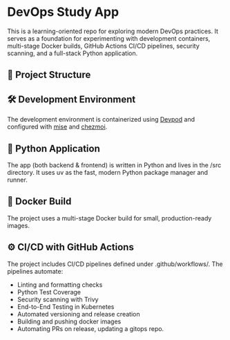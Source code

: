 # DevOps Study App

This is a learning-oriented repo for exploring modern DevOps practices. It serves as a foundation for experimenting with development containers, multi-stage Docker builds, GitHub Actions CI/CD pipelines, security scanning, and a full-stack Python application.

## 📁 Project Structure

## 🛠️ Development Environment

The development environment is containerized using [Devpod](https://devpod.dev/) and configured with [mise](https://mise.jdx.dev/) and [chezmoi](https://www.chezmoi.io/).

## 🐍 Python Application

The app (both backend & frontend) is written in Python and lives in the /src directory. It uses uv as the fast, modern Python package manager and runner.

## 🐳 Docker Build

The project uses a multi-stage Docker build for small, production-ready images.

## ⚙️ CI/CD with GitHub Actions

The project includes CI/CD pipelines defined under .github/workflows/. The pipelines automate:

- Linting and formatting checks
- Python Test Coverage
- Security scanning with Trivy
- End-to-End Testing in Kubernetes
- Automated versioning and release creation
- Building and pushing docker images
- Automating PRs on release, updating a gitops repo.

